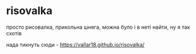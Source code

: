 # risovalka
просто рисовалка, прикольна шняга, можна було і в неті найти, ну я так схотів

нада тикнуть сюди -  https://vallar18.github.io/risovalka/
